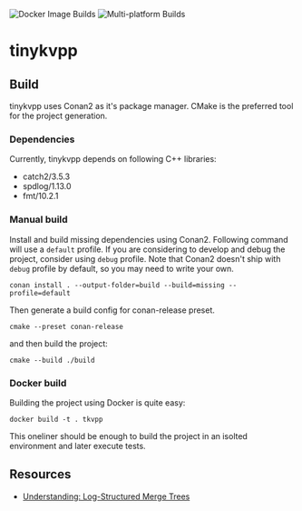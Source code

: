![Docker Image Builds](https://github.com/lnikon/tinykvpp/actions/workflows/docker-image/badge.svg)
![Multi-platform Builds](https://github.com/lnikon/tinykvpp/actions/workflows/cmake-multi-platform/badge.svg)

# tinykvpp

## Build
tinykvpp uses Conan2 as it's package manager. CMake is the preferred tool for the project generation.

### Dependencies
Currently, tinykvpp depends on following C++ libraries:
* catch2/3.5.3
* spdlog/1.13.0
* fmt/10.2.1

### Manual build 
Install and build missing dependencies using Conan2. Following command will use a `default` profile. If you are considering to develop and debug the project, consider using `debug` profile. Note that Conan2 doesn't ship with `debug` profile by default, so you may need to write your own. 

`conan install . --output-folder=build --build=missing --profile=default`

Then generate a build config for conan-release preset.

`cmake --preset conan-release`

and then build the project:

`cmake --build ./build`

### Docker build
Building the project using Docker is quite easy:

`docker build -t . tkvpp`

This oneliner should be enough to build the project in an isolted environment and later execute tests.

## Resources

* [Understanding: Log-Structured Merge Trees](https://otee.dev/2023/04/17/log-structured-merge-tree.html)
